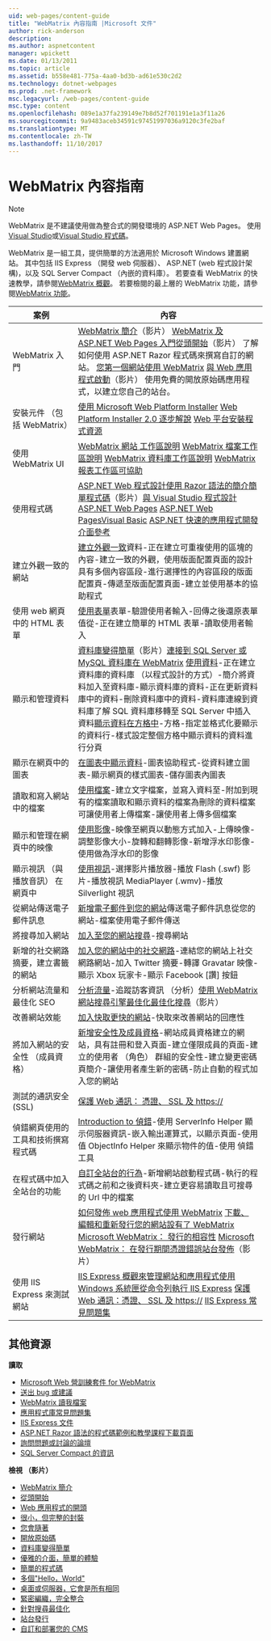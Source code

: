 ```yaml
---
uid: web-pages/content-guide
title: "WebMatrix 內容指南 |Microsoft 文件"
author: rick-anderson
description: 
ms.author: aspnetcontent
manager: wpickett
ms.date: 01/13/2011
ms.topic: article
ms.assetid: b558e481-775a-4aa0-bd3b-ad61e530c2d2
ms.technology: dotnet-webpages
ms.prod: .net-framework
msc.legacyurl: /web-pages/content-guide
msc.type: content
ms.openlocfilehash: 089e1a37fa239149e7b8d52f701191e1a3f11a26
ms.sourcegitcommit: 9a9483aceb34591c97451997036a9120c3fe2baf
ms.translationtype: MT
ms.contentlocale: zh-TW
ms.lasthandoff: 11/10/2017
---
```

<a name="webmatrix-content-guide"></a>WebMatrix 內容指南
====================

> [!NOTE] 
> WebMatrix 是不建議使用做為整合式的開發環境的 ASP.NET Web Pages。 使用[Visual Studio](xref:aspnet/web-pages/overview/getting-started/program-asp-net-web-pages-in-visual-studio)或[Visual Studio 程式碼](https://code.visualstudio.com/)。

WebMatrix 是一組工具，提供簡單的方法適用於 Microsoft Windows 建置網站。 其中包括 IIS Express （開發 web 伺服器）、 ASP.NET (web 程式設計架構)，以及 SQL Server Compact （內嵌的資料庫）。 若要查看 WebMatrix 的快速教學，請參閱[WebMatrix 概觀](https://www.microsoft.com/web/webmatrix/)。 若要檢閱的最上層的 WebMatrix 功能，請參閱[WebMatrix 功能](https://www.microsoft.com/web/webmatrix/features/)。

| **案例** | **內容** |
| --- | --- |
| WebMatrix 入門 | [WebMatrix 簡介](https://mediadl.microsoft.com/mediadl/www/s/silverlight/video/web/webmatrix/intro.mp4)（影片） [WebMatrix 及 ASP.NET Web Pages 入門](https://go.microsoft.com/fwlink/?LinkId=202889)[從頭開始](https://mediadl.microsoft.com/mediadl/www/s/silverlight/video/web/webmatrix/walkthrough1b.mp4)（影片） 了解如何使用 ASP.NET Razor 程式碼來撰寫自訂的網站。 [您第一個網站使用 WebMatrix](https://go.microsoft.com/fwlink/?LinkId=208553) [與 Web 應用程式啟動](https://mediadl.microsoft.com/mediadl/www/s/silverlight/video/web/webmatrix/walkthrough2b.mp4)（影片） 使用免費的開放原始碼應用程式，以建立您自己的站台。 |
| 安裝元件 （包括 WebMatrix） | [使用 Microsoft Web Platform Installer](https://www.iis.net/learn/install/web-platform-installer/using-the-microsoft-web-platform-installer) [Web Platform Installer 2.0 逐步解說](https://www.iis.net/learn/install/web-platform-installer/web-platform-installer-20-walkthrough) [Web 平台安裝程式資源](https://www.iis.net/learn/install/web-platform-installer/web-platform-installer-resources) |
| 使用 WebMatrix UI | [WebMatrix 網站 工作區說明](https://go.microsoft.com/fwlink/?LinkId=208788) [WebMatrix 檔案工作區說明](https://go.microsoft.com/fwlink/?LinkId=208787) [WebMatrix 資料庫工作區說明](https://go.microsoft.com/fwlink/?LinkId=208786) [WebMatrix 報表工作區可協助](https://go.microsoft.com/fwlink/?LinkId=208789) |
| 使用程式碼 | [ASP.NET Web 程式設計使用 Razor 語法的簡介](https://go.microsoft.com/fwlink/?LinkId=202890)[簡單程式碼](https://mediadl.microsoft.com/mediadl/www/s/silverlight/video/web/webmatrix/webx-aspnetpages.mp4)（影片）[與 Visual Studio 程式設計 ASP.NET Web Pages](https://go.microsoft.com/fwlink/?LinkId=205854) [ASP.NET Web PagesVisual Basic](https://go.microsoft.com/fwlink/?LinkId=202908) [ASP.NET 快速的應用程式開發介面參考](https://go.microsoft.com/fwlink/?LinkId=202907) |
| 建立外觀一致的網站 | [建立外觀一致](https://go.microsoft.com/fwlink/?LinkId=202891)資料-正在建立可重複使用的區塊的內容-建立一致的外觀，使用版面配置頁面的設計具有多個內容區段-進行選擇性的內容區段的版面配置頁-傳遞至版面配置頁面-建立並使用基本的協助程式 |
| 使用 web 網頁中的 HTML 表單 | [使用表單](https://go.microsoft.com/fwlink/?LinkId=202892)表單-驗證使用者輸入-回傳之後還原表單值從-正在建立簡單的 HTML 表單-讀取使用者輸入 |
| 顯示和管理資料 | [資料庫變得簡單](https://mediadl.microsoft.com/mediadl/www/s/silverlight/video/web/webmatrix/webx-databases.mp4)（影片）[連接到 SQL Server 或 MySQL 資料庫在 WebMatrix](https://go.microsoft.com/fwlink/?LinkId=208661) [使用資料](https://go.microsoft.com/fwlink/?LinkId=202893)-正在建立資料庫的資料庫 （以程式設計的方式）-簡介將資料加入至資料庫-顯示資料庫的資料-正在更新資料庫中的資料-刪除資料庫中的資料-資料庫連線到資料庫了解 SQL 資料庫移轉至 SQL Server 中插入資料[顯示資料在方格中](https://go.microsoft.com/fwlink/?LinkId=202894)-方格-指定並格式化要顯示的資料行-樣式設定整個方格中顯示資料的資料進行分頁 |
| 顯示在網頁中的圖表 | [在圖表中顯示資料](https://go.microsoft.com/fwlink/?LinkId=202895)-圖表協助程式-從資料建立圖表-顯示網頁的樣式圖表-儲存圖表內圖表 |
| 讀取和寫入網站中的檔案 | [使用檔案](https://go.microsoft.com/fwlink/?LinkId=202896)-建立文字檔案，並寫入資料至-附加到現有的檔案讀取和顯示資料的檔案為刪除的資料檔案可讓使用者上傳檔案-讓使用者上傳多個檔案 |
| 顯示和管理在網頁中的映像 | [使用影像](https://go.microsoft.com/fwlink/?LinkId=202897)-映像至網頁以動態方式加入-上傳映像-調整影像大小-旋轉和翻轉影像-新增浮水印影像-使用做為浮水印的影像 |
| 顯示視訊 （與播放音訊） 在網頁中 | [使用視訊](https://go.microsoft.com/fwlink/?LinkId=202898)-選擇影片播放器-播放 Flash (.swf) 影片-播放視訊 MediaPlayer (.wmv)-播放 Silverlight 視訊 |
| 從網站傳送電子郵件訊息 | [新增電子郵件到您的網站](https://go.microsoft.com/fwlink/?LinkId=202899)傳送電子郵件訊息從您的網站-檔案使用電子郵件傳送 |
| 將搜尋加入網站 | [加入至您的網站搜尋](https://go.microsoft.com/fwlink/?LinkId=202900)-搜尋網站 |
| 新增的社交網路摘要，建立書籤的網站 | [加入您的網站中的社交網路](https://go.microsoft.com/fwlink/?LinkId=202901)-連結您的網站上社交網路網站-加入 Twitter 摘要-轉譯 Gravatar 映像-顯示 Xbox 玩家卡-顯示 Facebook [讚] 按鈕 |
| 分析網站流量和最佳化 SEO | [分析流量](https://go.microsoft.com/fwlink/?LinkId=202902)-追蹤訪客資訊 （分析）[使用 WebMatrix 網站搜尋引擎最佳化](https://go.microsoft.com/fwlink/?LinkId=202953)[最佳化搜尋](https://mediadl.microsoft.com/mediadl/www/s/silverlight/video/web/webmatrix/webx-seo.mp4)（影片） |
| 改善網站效能 | [加入快取更快的網站](https://go.microsoft.com/fwlink/?LinkId=202903)-快取來改善網站的回應性 |
| 將加入網站的安全性 （成員資格） | [新增安全性及成員資格](https://go.microsoft.com/fwlink/?LinkId=202904)-網站成員資格建立的網站，具有註冊和登入頁面-建立僅限成員的頁面-建立的使用者 （角色） 群組的安全性-建立變更密碼頁簡介-讓使用者產生新的密碼-防止自動的程式加入您的網站 |
| 測試的通訊安全 (SSL) | [保護 Web 通訊： 憑證、 SSL 及 https://](https://go.microsoft.com/fwlink/?LinkId=208660) |
| 偵錯網頁使用的工具和技術撰寫程式碼 | [Introduction to 偵錯](https://go.microsoft.com/fwlink/?LinkId=202905)-使用 ServerInfo Helper 顯示伺服器資訊-嵌入輸出運算式，以顯示頁面-使用值 ObjectInfo Helper 來顯示物件的值-使用 偵錯工具 |
| 在程式碼中加入全站台的功能 | [自訂全站台的行為](https://go.microsoft.com/fwlink/?LinkId=202906)-新增網站啟動程式碼-執行的程式碼之前和之後資料夾-建立更容易讀取且可搜尋的 Url 中的檔案 |
| 發行網站 | [如何發佈 web 應用程式使用 WebMatrix](https://go.microsoft.com/fwlink/?LinkId=202954) [下載、 編輯和重新發行您的網站設有了 WebMatrix](https://go.microsoft.com/?linkid=9751042) [Microsoft WebMatrix： 發行的相容性](https://www.iis.net/learn/develop/troubleshooting-webmatrix/microsoft-webmatrix-publish-compatibility) [Microsoft WebMatrix： 在發行期間憑證錯誤](https://www.iis.net/learn/develop/troubleshooting-webmatrix/microsoft-webmatrix-certificate-errors-during-publishing)[站台發佈](https://mediadl.microsoft.com/mediadl/www/s/silverlight/video/web/webmatrix/webx-publish.mp4)（影片） |
| 使用 IIS Express 來測試網站 | [IIS Express 概觀](https://www.iis.net/learn/extensions/introduction-to-iis-express/iis-express-overview)[來管理網站和應用程式使用 Windows 系統匣](https://www.iis.net/learn/extensions/using-iis-express/using-the-windows-system-tray-to-manage-websites-and-applications)[從命令列執行 IIS Express](https://www.iis.net/learn/extensions/using-iis-express/running-iis-express-from-the-command-line) [保護 Web 通訊：憑證、 SSL 及 https://](https://go.microsoft.com/fwlink/?LinkId=208660) [IIS Express 常見問題集](https://www.iis.net/learn/extensions/introduction-to-iis-express/iis-express-faq) |

## <a name="additional-resources"></a>其他資源

**讀取**

- [Microsoft Web 營訓練套件 for WebMatrix](http://trainingkit.webcamps.ms/WebMatrix.htm)
- [送出 bug 或建議](https://go.microsoft.com/fwlink/?LinkId=195940)
- [WebMatrix 讀我檔案](readme/index.md)
- [應用程式庫常見問題集](https://go.microsoft.com/fwlink/?LinkId=196179)
- [IIS Express 文件](https://go.microsoft.com/fwlink/?LinkID=195075)
- [ASP.NET Razor 語法的程式碼範例和教學課程下載頁面](https://go.microsoft.com/fwlink/?LinkId=208516)
- [詢問問題或討論的論壇](https://forums.asp.net/1224.aspx)
- [SQL Server Compact 的資訊](https://go.microsoft.com/fwlink/?LinkId=195939)

**檢視 （影片）**

- [WebMatrix 簡介](https://mediadl.microsoft.com/mediadl/www/s/silverlight/video/web/webmatrix/intro.mp4)
- [從頭開始](https://mediadl.microsoft.com/mediadl/www/s/silverlight/video/web/webmatrix/walkthrough1b.mp4)
- [Web 應用程式的開頭](https://mediadl.microsoft.com/mediadl/www/s/silverlight/video/web/webmatrix/walkthrough2b.mp4)
- [很小，但完整的封裝](https://mediadl.microsoft.com/mediadl/www/s/silverlight/video/web/webmatrix/webx-compact.mp4)
- [您會隨著](https://mediadl.microsoft.com/mediadl/www/s/silverlight/video/web/webmatrix/webx-extend.mp4)
- [開放原始碼](https://mediadl.microsoft.com/mediadl/www/s/silverlight/video/web/webmatrix/webx-webapps-b.mp4)
- [資料庫變得簡單](https://mediadl.microsoft.com/mediadl/www/s/silverlight/video/web/webmatrix/webx-databases.mp4)
- [優雅的介面，簡單的體驗](https://mediadl.microsoft.com/mediadl/www/s/silverlight/video/web/webmatrix/webx-ux.mp4)
- [簡單的程式碼](https://mediadl.microsoft.com/mediadl/www/s/silverlight/video/web/webmatrix/webx-aspnetpages.mp4)
- [多個"Hello，World"](https://mediadl.microsoft.com/mediadl/www/s/silverlight/video/web/webmatrix/webx-helpers.mp4)
- [桌面或伺服器，它會是所有相同](https://mediadl.microsoft.com/mediadl/www/s/silverlight/video/web/webmatrix/webx-enviroment.mp4)
- [緊密編織，完全整合](https://mediadl.microsoft.com/mediadl/www/s/silverlight/video/web/webmatrix/webx-integrated.mp4)
- [針對搜尋最佳化](https://mediadl.microsoft.com/mediadl/www/s/silverlight/video/web/webmatrix/webx-seo.mp4)
- [站台發行](https://mediadl.microsoft.com/mediadl/www/s/silverlight/video/web/webmatrix/webx-publish.mp4)
- [自訂和部署您的 CMS](https://mediadl.microsoft.com/mediadl/www/s/silverlight/video/web/webmatrix/walkthrough2b.mp4)
